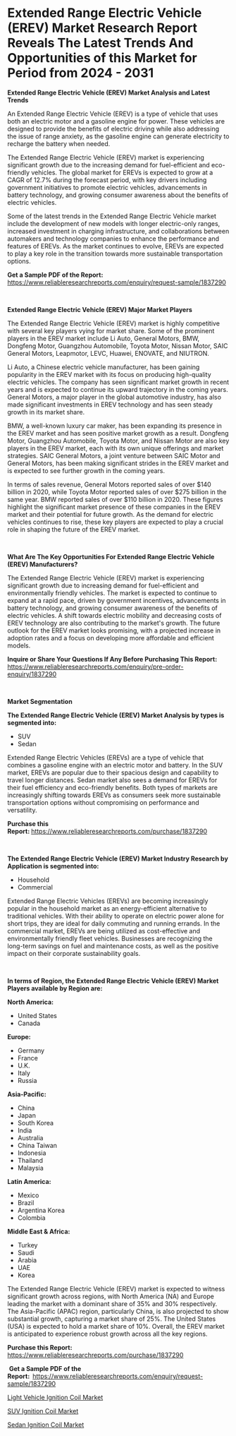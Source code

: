 <p><h1>Extended Range Electric Vehicle (EREV) Market Research Report Reveals The Latest Trends And Opportunities of this Market for Period from 2024 - 2031</h1></p><p><strong>Extended Range Electric Vehicle (EREV) Market Analysis and Latest Trends</strong></p>
<p><p>An Extended Range Electric Vehicle (EREV) is a type of vehicle that uses both an electric motor and a gasoline engine for power. These vehicles are designed to provide the benefits of electric driving while also addressing the issue of range anxiety, as the gasoline engine can generate electricity to recharge the battery when needed.</p><p>The Extended Range Electric Vehicle (EREV) market is experiencing significant growth due to the increasing demand for fuel-efficient and eco-friendly vehicles. The global market for EREVs is expected to grow at a CAGR of 12.7% during the forecast period, with key drivers including government initiatives to promote electric vehicles, advancements in battery technology, and growing consumer awareness about the benefits of electric vehicles.</p><p>Some of the latest trends in the Extended Range Electric Vehicle market include the development of new models with longer electric-only ranges, increased investment in charging infrastructure, and collaborations between automakers and technology companies to enhance the performance and features of EREVs. As the market continues to evolve, EREVs are expected to play a key role in the transition towards more sustainable transportation options.</p></p>
<p><strong>Get a Sample PDF of the Report:&nbsp;</strong> <a href="https://www.reliableresearchreports.com/enquiry/request-sample/1837290">https://www.reliableresearchreports.com/enquiry/request-sample/1837290</a></p>
<p>&nbsp;</p>
<p><strong>Extended Range Electric Vehicle (EREV) Major Market Players</strong></p>
<p><p>The Extended Range Electric Vehicle (EREV) market is highly competitive with several key players vying for market share. Some of the prominent players in the EREV market include Li Auto, General Motors, BMW, Dongfeng Motor, Guangzhou Automobile, Toyota Motor, Nissan Motor, SAIC General Motors, Leapmotor, LEVC, Huawei, ENOVATE, and NIUTRON.</p><p>Li Auto, a Chinese electric vehicle manufacturer, has been gaining popularity in the EREV market with its focus on producing high-quality electric vehicles. The company has seen significant market growth in recent years and is expected to continue its upward trajectory in the coming years. General Motors, a major player in the global automotive industry, has also made significant investments in EREV technology and has seen steady growth in its market share.</p><p>BMW, a well-known luxury car maker, has been expanding its presence in the EREV market and has seen positive market growth as a result. Dongfeng Motor, Guangzhou Automobile, Toyota Motor, and Nissan Motor are also key players in the EREV market, each with its own unique offerings and market strategies. SAIC General Motors, a joint venture between SAIC Motor and General Motors, has been making significant strides in the EREV market and is expected to see further growth in the coming years.</p><p>In terms of sales revenue, General Motors reported sales of over $140 billion in 2020, while Toyota Motor reported sales of over $275 billion in the same year. BMW reported sales of over $110 billion in 2020. These figures highlight the significant market presence of these companies in the EREV market and their potential for future growth. As the demand for electric vehicles continues to rise, these key players are expected to play a crucial role in shaping the future of the EREV market.</p></p>
<p>&nbsp;</p>
<p><strong>What Are The Key Opportunities For Extended Range Electric Vehicle (EREV) Manufacturers?</strong></p>
<p><p>The Extended Range Electric Vehicle (EREV) market is experiencing significant growth due to increasing demand for fuel-efficient and environmentally friendly vehicles. The market is expected to continue to expand at a rapid pace, driven by government incentives, advancements in battery technology, and growing consumer awareness of the benefits of electric vehicles. A shift towards electric mobility and decreasing costs of EREV technology are also contributing to the market's growth. The future outlook for the EREV market looks promising, with a projected increase in adoption rates and a focus on developing more affordable and efficient models.</p></p>
<p><strong>Inquire or Share Your Questions If Any Before Purchasing This Report:</strong> <a href="https://www.reliableresearchreports.com/enquiry/pre-order-enquiry/1837290">https://www.reliableresearchreports.com/enquiry/pre-order-enquiry/1837290</a></p>
<p>&nbsp;</p>
<p><strong>Market Segmentation</strong></p>
<p><strong>The Extended Range Electric Vehicle (EREV) Market Analysis by types is segmented into:</strong></p>
<p><ul><li>SUV</li><li>Sedan</li></ul></p>
<p><p>Extended Range Electric Vehicles (EREVs) are a type of vehicle that combines a gasoline engine with an electric motor and battery. In the SUV market, EREVs are popular due to their spacious design and capability to travel longer distances. Sedan market also sees a demand for EREVs for their fuel efficiency and eco-friendly benefits. Both types of markets are increasingly shifting towards EREVs as consumers seek more sustainable transportation options without compromising on performance and versatility.</p></p>
<p><strong>Purchase this Report:&nbsp;</strong><a href="https://www.reliableresearchreports.com/purchase/1837290">https://www.reliableresearchreports.com/purchase/1837290</a></p>
<p>&nbsp;</p>
<p><strong>The Extended Range Electric Vehicle (EREV) Market Industry Research by Application is segmented into:</strong></p>
<p><ul><li>Household</li><li>Commercial</li></ul></p>
<p><p>Extended Range Electric Vehicles (EREVs) are becoming increasingly popular in the household market as an energy-efficient alternative to traditional vehicles. With their ability to operate on electric power alone for short trips, they are ideal for daily commuting and running errands. In the commercial market, EREVs are being utilized as cost-effective and environmentally friendly fleet vehicles. Businesses are recognizing the long-term savings on fuel and maintenance costs, as well as the positive impact on their corporate sustainability goals.</p></p>
<p>&nbsp;</p>
<p><strong>In terms of Region, the Extended Range Electric Vehicle (EREV) Market Players available by Region are:</strong></p>
<p>
    <p> <strong> North America: </strong>
        <ul>
            <li>United States</li>
            <li>Canada</li>
        </ul>
        </p> 
    <p> <strong> Europe: </strong>
        <ul>
            <li>Germany</li>
            <li>France</li>
            <li>U.K.</li>
            <li>Italy</li>
            <li>Russia</li>
        </ul>
        </p> 
    <p> <strong> Asia-Pacific: </strong>
        <ul>
            <li>China</li>
            <li>Japan</li>
            <li>South Korea</li>
            <li>India</li>
            <li>Australia</li>
            <li>China Taiwan</li>
            <li>Indonesia</li>
            <li>Thailand</li>
            <li>Malaysia</li>
        </ul>
        </p> 
    <p> <strong> Latin America: </strong>
        <ul>
            <li>Mexico</li>
            <li>Brazil</li>
            <li>Argentina Korea</li>
            <li>Colombia</li>
        </ul>
        </p> 
    <p> <strong> Middle East & Africa: </strong>
        <ul>
            <li>Turkey</li>
            <li>Saudi</li>
            <li>Arabia</li>
            <li>UAE</li>
            <li>Korea</li>
        </ul>
    </p>
    </p>
<p><p>The Extended Range Electric Vehicle (EREV) market is expected to witness significant growth across regions, with North America (NA) and Europe leading the market with a dominant share of 35% and 30% respectively. The Asia-Pacific (APAC) region, particularly China, is also projected to show substantial growth, capturing a market share of 25%. The United States (USA) is expected to hold a market share of 10%. Overall, the EREV market is anticipated to experience robust growth across all the key regions.</p></p>
<p><strong>Purchase this Report: </strong><a href="https://www.reliableresearchreports.com/purchase/1837290">https://www.reliableresearchreports.com/purchase/1837290</a></p>
<p>&nbsp;<strong>Get a Sample PDF of the Report:&nbsp;&nbsp;</strong><a href="https://www.reliableresearchreports.com/enquiry/request-sample/1837290">https://www.reliableresearchreports.com/enquiry/request-sample/1837290</a></p>
<p><strong></strong></p>
<p><p><a href="https://github.com/angelajermaine/Market-Research-Report-List-2/blob/main/light-vehicle-ignition-coil-market.md">Light Vehicle Ignition Coil Market</a></p><p><a href="https://github.com/shotows/Market-Research-Report-List-1/blob/main/suv-ignition-coil-market.md">SUV Ignition Coil Market</a></p><p><a href="https://github.com/beatblasta/Market-Research-Report-List-2/blob/main/sedan-ignition-coil-market.md">Sedan Ignition Coil Market</a></p></p>